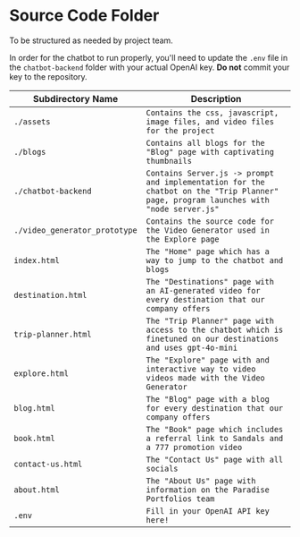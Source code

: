 # Source Code Folder

To be structured as needed by project team.

In order for the chatbot to run properly, you'll need to update the `.env` file in the `chatbot-backend` folder with your actual OpenAI key. **Do not** commit your key to the repository.

| Subdirectory Name             | Description |
| ------------------------------ | ----------- |
| `./assets`                     | `Contains the css, javascript, image files, and video files for the project` |
| `./blogs`                      | `Contains all blogs for the "Blog" page with captivating thumbnails` |
| `./chatbot-backend`            | `Contains Server.js -> prompt and implementation for the chatbot on the "Trip Planner" page, program launches with "node server.js"` |
| `./video_generator_prototype`  | `Contains the source code for the Video Generator used in the Explore page` |
| `index.html`                   | `The "Home" page which has a way to jump to the chatbot and blogs` |
| `destination.html`             | `The "Destinations" page with an AI-generated video for every destination that our company offers ` |
| `trip-planner.html`            | `The "Trip Planner" page with access to the chatbot which is finetuned on our destinations and uses gpt-4o-mini` |
| `explore.html`                 | `The "Explore" page with and interactive way to video videos made with the Video Generator` |
| `blog.html`                    | `The "Blog" page with a blog for every destination that our company offers` |
| `book.html`                    | `The "Book" page which includes a referral link to Sandals and a 777 promotion video` |
| `contact-us.html`              | `The "Contact Us" page with all socials` |
| `about.html`                   | `The "About Us" page with information on the Paradise Portfolios team` |
| `.env`                         | `Fill in your OpenAI API key here!` |
